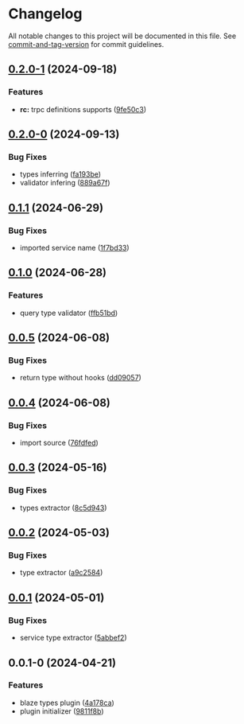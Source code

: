 # Changelog

All notable changes to this project will be documented in this file. See [commit-and-tag-version](https://github.com/absolute-version/commit-and-tag-version) for commit guidelines.

## [0.2.0-1](https://github.com/busy-hour-studio/blaze-types/compare/v0.2.0-0...v0.2.0-1) (2024-09-18)


### Features

* **rc:** trpc definitions supports ([9fe50c3](https://github.com/busy-hour-studio/blaze-types/commit/9fe50c3ef9f1bc7b6b962d83ec0e4868a20b40dd))

## [0.2.0-0](https://github.com/busy-hour-studio/blaze-types/compare/v0.1.1...v0.2.0-0) (2024-09-13)


### Bug Fixes

* types inferring ([fa193be](https://github.com/busy-hour-studio/blaze-types/commit/fa193be8c9d8180a46cb4ec2c6dd2c7a0c0244fa))
* validator infering ([889a67f](https://github.com/busy-hour-studio/blaze-types/commit/889a67fb2ac57cff029f15893e8cafa23a08f412))

## [0.1.1](https://github.com/Busy-Hour-Studio/blaze-types/compare/v0.1.0...v0.1.1) (2024-06-29)


### Bug Fixes

* imported service name ([1f7bd33](https://github.com/Busy-Hour-Studio/blaze-types/commit/1f7bd33df9a8debc5fc98459f9a4422409373a6a))

## [0.1.0](https://github.com/Busy-Hour-Studio/blaze-types/compare/v0.0.5...v0.1.0) (2024-06-28)


### Features

* query type validator ([ffb51bd](https://github.com/Busy-Hour-Studio/blaze-types/commit/ffb51bd968fbf5bfee0a3386b8d9c84166a78bc0))

## [0.0.5](https://github.com/Busy-Hour-Studio/blaze-types/compare/v0.0.4...v0.0.5) (2024-06-08)


### Bug Fixes

* return type without hooks ([dd09057](https://github.com/Busy-Hour-Studio/blaze-types/commit/dd09057009545fed959876168e9d1ad34b44972c))

## [0.0.4](https://github.com/Busy-Hour-Studio/blaze-types/compare/v0.0.3...v0.0.4) (2024-06-08)


### Bug Fixes

* import source ([76fdfed](https://github.com/Busy-Hour-Studio/blaze-types/commit/76fdfedb97c9d55bc70f054ce4a38802283ccf3a))

## [0.0.3](https://github.com/Busy-Hour-Studio/blaze-types/compare/v0.0.2...v0.0.3) (2024-05-16)


### Bug Fixes

* types extractor ([8c5d943](https://github.com/Busy-Hour-Studio/blaze-types/commit/8c5d943b281649b4c166e99a307d37e67a864364))

## [0.0.2](https://github.com/Busy-Hour-Studio/blaze-types/compare/v0.0.1...v0.0.2) (2024-05-03)


### Bug Fixes

* type extractor ([a9c2584](https://github.com/Busy-Hour-Studio/blaze-types/commit/a9c25844a6deebcf01ff2af57acc6c21a49ab9e2))

## [0.0.1](https://github.com/Busy-Hour-Studio/blaze-types/compare/v0.0.1-0...v0.0.1) (2024-05-01)


### Bug Fixes

* service type extractor ([5abbef2](https://github.com/Busy-Hour-Studio/blaze-types/commit/5abbef2e54897087aff055c112960e737116e6ec))

## 0.0.1-0 (2024-04-21)


### Features

* blaze types plugin ([4a178ca](https://github.com/Busy-Hour-Studio/blaze-types/commit/4a178cafa07c55c0b064edc8fd1979aee775124b))
* plugin initializer ([9811f8b](https://github.com/Busy-Hour-Studio/blaze-types/commit/9811f8ba5e83ac81590ce20d88e61450066b9b47))
